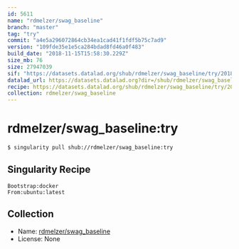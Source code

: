 ```yaml
---
id: 5611
name: "rdmelzer/swag_baseline"
branch: "master"
tag: "try"
commit: "a4e5a296072864cb34ea1cad41f1fdf5b75c7ad9"
version: "109fde35e1e5ca284bdad8fd46a0f483"
build_date: "2018-11-15T15:58:30.229Z"
size_mb: 76
size: 27947039
sif: "https://datasets.datalad.org/shub/rdmelzer/swag_baseline/try/2018-11-15-a4e5a296-109fde35/109fde35e1e5ca284bdad8fd46a0f483.simg"
datalad_url: https://datasets.datalad.org?dir=/shub/rdmelzer/swag_baseline/try/2018-11-15-a4e5a296-109fde35/
recipe: https://datasets.datalad.org/shub/rdmelzer/swag_baseline/try/2018-11-15-a4e5a296-109fde35/Singularity
collection: rdmelzer/swag_baseline
---
```


# rdmelzer/swag_baseline:try

```bash
$ singularity pull shub://rdmelzer/swag_baseline:try
```

## Singularity Recipe

```singularity
Bootstrap:docker  
From:ubuntu:latest
```

## Collection

 - Name: [rdmelzer/swag_baseline](https://github.com/rdmelzer/swag_baseline)
 - License: None


